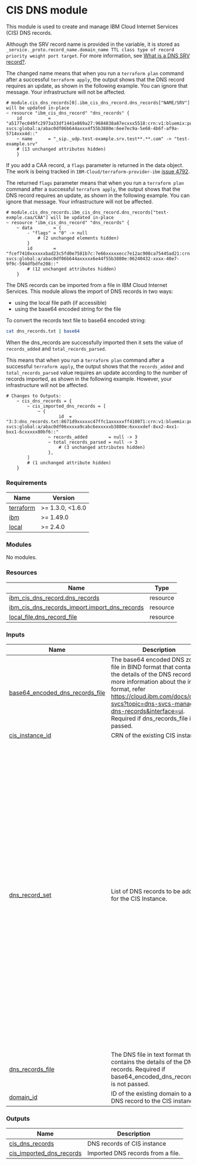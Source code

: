 # CIS DNS module

This module is used to create and manage IBM Cloud Internet Services (CIS) DNS records.


Although the SRV record name is provided in the variable, it is stored as `_service._proto.record_name.domain_name TTL class type of record priority weight port target`. For more information, see  [What is a DNS SRV record?](https://www.cloudflare.com/en-gb/learning/dns/dns-records/dns-srv-record/).


The changed name means that when you run a `terraform plan` command after a successful `terraform apply`, the output shows that the DNS record requires an update, as shown in the following example. You can ignore that message. Your infrastructure will not be affected.


    # module.cis_dns_records[0].ibm_cis_dns_record.dns_records["NAME/SRV"] will be updated in-place
    ~ resource "ibm_cis_dns_record" "dns_records" {
        id          = "a5177ec049fc2973a33df1441e869a27:9684838a87ecxxx5518:crn:v1:bluemix:public:internet-svcs:global:a/abac0df06b644axxx4f55b3880e:6ee7ec9a-5e68-4b6f-af9a-5714xxx4d::"
        ~ name      = "_sip._udp.test-example.srv.test**.**.com" -> "test-example.srv"
        # (13 unchanged attributes hidden)
        }

If you add a CAA record, a `flags` parameter is returned in the data object. The work is being tracked in `IBM-Cloud/terraform-provider-ibm` [issue 4792](https://github.com/IBM-Cloud/terraform-provider-ibm/issues/4792).

The returned `flags` parameter means that when you run a `terraform plan` command after a successful `terraform apply`, the output shows that the DNS record requires an update, as shown in the following example. You can ignore that message. Your infrastructure will not be affected.


    # module.cis_dns_records.ibm_cis_dns_record.dns_records["test-exmple.caa/CAA"] will be updated in-place
    ~ resource "ibm_cis_dns_record" "dns_records" {
        ~ data        = {
            - "flags" = "0" -> null
                # (2 unchanged elements hidden)
            }
            id        = "fcef7410xxxxxxbad23c5fd0e7581b7c:7e66xxxxxecc7e12ac908ca75445ad21:crn:v1:bluemix:public:internet-svcs:global:a/abac0df06b644axxxxx6e44f55b3880e:06240432-xxxx-40e7-9f9c-594dfbdfe208::"
            # (12 unchanged attributes hidden)
        }

The DNS records can be imported from a file in IBM Cloud Internet Services. This module allows the import of DNS records in two ways:

* using the local file path (if accessible)
* using the base64 encoded string for the file

To convert the records text file to base64 encoded string:
```sh
cat dns_records.txt | base64
```

When the dns_records are successfully imported then it sets the value of `records_added` and `total_records_parsed`.

This means that when you run a `terraform plan` command after a successful `terraform apply`, the output shows that the `records_added` and `total_records_parsed` value requires an update according to the number of records imported, as shown in the following example. However, your infrastructure will not be affected.

    # Changes to Outputs:
        ~ cis_dns_records = {
            ~ cis_imported_dns_records = [
                ~ {
                        id  = "3:3:dns_records.txt:8671d9xxxxxc47ffc1axxxxxff410071:crn:v1:bluemix:public:internet-svcs:global:a/abac0df06xxxxa9cabc6exxxxxb3880e:6xxxxdef-8xx2-4xx1-bxx1-6cxxxxx80bf6::"
                    ~ records_added        = null -> 3
                    ~ total_records_parsed = null -> 3
                        # (3 unchanged attributes hidden)
                    },
            ]
            # (1 unchanged attribute hidden)
        }



<!-- BEGINNING OF PRE-COMMIT-TERRAFORM DOCS HOOK -->
### Requirements

| Name | Version |
|------|---------|
| <a name="requirement_terraform"></a> [terraform](#requirement\_terraform) | >= 1.3.0, <1.6.0 |
| <a name="requirement_ibm"></a> [ibm](#requirement\_ibm) | >= 1.49.0 |
| <a name="requirement_local"></a> [local](#requirement\_local) | >= 2.4.0 |

### Modules

No modules.

### Resources

| Name | Type |
|------|------|
| [ibm_cis_dns_record.dns_records](https://registry.terraform.io/providers/IBM-Cloud/ibm/latest/docs/resources/cis_dns_record) | resource |
| [ibm_cis_dns_records_import.import_dns_records](https://registry.terraform.io/providers/IBM-Cloud/ibm/latest/docs/resources/cis_dns_records_import) | resource |
| [local_file.dns_record_file](https://registry.terraform.io/providers/hashicorp/local/latest/docs/resources/file) | resource |

### Inputs

| Name | Description | Type | Default | Required |
|------|-------------|------|---------|:--------:|
| <a name="input_base64_encoded_dns_records_file"></a> [base64\_encoded\_dns\_records\_file](#input\_base64\_encoded\_dns\_records\_file) | The base64 encoded DNS zone file in BIND format that contains the details of the DNS records. For more information about the import format, refer https://cloud.ibm.com/docs/dns-svcs?topic=dns-svcs-managing-dns-records&interface=ui. Required if dns\_records\_file is not passed. | `string` | `null` | no |
| <a name="input_cis_instance_id"></a> [cis\_instance\_id](#input\_cis\_instance\_id) | CRN of the existing CIS instance. | `string` | n/a | yes |
| <a name="input_dns_record_set"></a> [dns\_record\_set](#input\_dns\_record\_set) | List of DNS records to be added for the CIS Instance. | <pre>list(object({<br>    name     = string<br>    type     = string<br>    ttl      = optional(number) # in unit seconds, starts with value 120<br>    content  = optional(string)<br>    priority = optional(number) # mandatory for SRV type of record<br>    proxied  = optional(bool)   # default value is false<br>    data = optional(object({<br>      altitude       = optional(number) # mandatory for LOC type of record<br>      lat_degrees    = optional(number) # mandatory for LOC type of record<br>      lat_direction  = optional(string) # mandatory for LOC type of record<br>      lat_minutes    = optional(number) # mandatory for LOC type of record<br>      lat_seconds    = optional(number) # mandatory for LOC type of record<br>      long_degrees   = optional(number) # mandatory for LOC type of record<br>      long_direction = optional(string) # mandatory for LOC type of record<br>      long_minutes   = optional(number) # mandatory for LOC type of record<br>      long_seconds   = optional(number) # mandatory for LOC type of record<br>      precision_horz = optional(number) # mandatory for LOC type of record<br>      precision_vert = optional(number) # mandatory for LOC type of record<br>      size           = optional(number) # mandatory for LOC type of record<br>      tag            = optional(string) # required for CAA type of record<br>      value          = optional(string) # required for CAA type of record<br>      target         = optional(string) # required for SRV type of record<br>      priority       = optional(number) # required for SRV type of record<br>      port           = optional(number) # mandatory for SRV type of record<br>      proto          = optional(string) # mandatory for SRV type of record<br>      service        = optional(string) # mandatory for SRV type of record, starts with an '_'<br>      weight         = optional(number) # mandatory for SRV type of record<br>    }))<br>  }))</pre> | `[]` | no |
| <a name="input_dns_records_file"></a> [dns\_records\_file](#input\_dns\_records\_file) | The DNS file in text format that contains the details of the DNS records. Required if base64\_encoded\_dns\_records\_file is not passed. | `string` | `null` | no |
| <a name="input_domain_id"></a> [domain\_id](#input\_domain\_id) | ID of the existing domain to add a DNS record to the CIS instance. | `string` | n/a | yes |

### Outputs

| Name | Description |
|------|-------------|
| <a name="output_cis_dns_records"></a> [cis\_dns\_records](#output\_cis\_dns\_records) | DNS records of CIS instance |
| <a name="output_cis_imported_dns_records"></a> [cis\_imported\_dns\_records](#output\_cis\_imported\_dns\_records) | Imported DNS records from a file. |
<!-- END OF PRE-COMMIT-TERRAFORM DOCS HOOK -->
